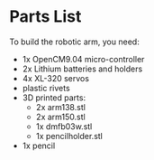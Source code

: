 # Parts List

To build the robotic arm, you need:

- 1x OpenCM9.04 micro-controller
- 2x Lithium batteries and holders
- 4x XL-320 servos
- plastic rivets
- 3D printed parts:
  - 2x arm138.stl
  - 2x arm150.stl
  - 1x dmfb03w.stl
  - 1x pencilholder.stl
- 1x pencil

